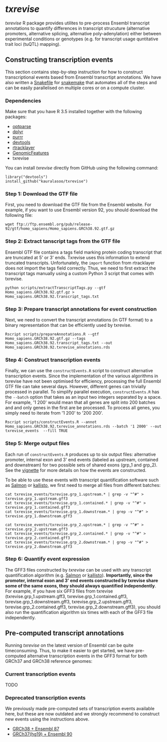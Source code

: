 # _txrevise_
_txrevise_ R package provides utilites to pre-process Ensembl transcript annotations to quantify differences in transcript strucuture (alternative promoters, alternative splicing, alternative poly-adenylation) either between experimental conditions or genotypes (e.g. for transcript usage quntitative trait loci (tuQTL) mapping). 

## Constructing transcription events
This section contains step-by-step instruction for how to construct transcriptional events based from Ensembl transcrtipt annotations. We have also written a [Snakefile](https://github.com/kauralasoo/txrevise/blob/master/scripts/Snakefile) for [snakemake](http://snakemake.readthedocs.io/en/stable/) that automates all of the steps and can be easily parallelised on multiple cores or on a compute cluster. 

### Dependencies
Make sure that you have R 3.5 installed together with the following packages:

 - [optparse](https://cran.r-project.org/package=optparse)
 - [dplyr](https://cran.r-project.org/package=dplyr)
 - [purrr](https://cran.r-project.org/package=purrr)
 - [devtools](https://cran.r-project.org/package=devtools)
 - [rtracklayer](https://bioconductor.org/packages/rtracklayer/)
 - [GenomicFeatures](https://bioconductor.org/packages/GenomicFeatures/)
 - txrevise

You can install _txrevise_ directly from GitHub using the following command:

	library("devtools")
	install_github("kauralasoo/txrevise")

### Step 1: Download the GTF file
First, you need to download the GTF file from the Ensembl website. For example, if you want to use Ensembl version 92, you should download the following file:

	wget ftp://ftp.ensembl.org/pub/release-92/gtf/homo_sapiens/Homo_sapiens.GRCh38.92.gtf.gz

### Step 2: Extract tanscript tags from the GTF file
Ensembl GTF file contains a tags field marking protein coding transcript that are truncated at 5' or 3' ends. Txrevise uses this information to extend truncated transcripts. Unfortunately, the `import` function from rtracklayer does not import the tags field correctly. Thus, we need to first extract the transcript tags manually using a custom Python 3 script that comes with txrevise.

	python scripts/extractTranscriptTags.py --gtf Homo_sapiens.GRCh38.92.gtf.gz > Homo_sapiens.GRCh38.92.transcript_tags.txt

### Step 3: Prepare transcript annotations for event construction
Next, we need to convert the transcript annotations (in GTF format) to a binary representation that can be efficiently used by txrevise.

	Rscript scripts/prepareAnnotations.R --gtf Homo_sapiens.GRCh38.92.gtf.gz --tags Homo_sapiens.GRCh38.92.transcript_tags.txt --out Homo_sapiens.GRCh38.92.txrevise_annotations.rds

### Step 4: Construct transcription events
Finally, we can use the `constructEvents.R` script to construct alternative transcription events. Since the implementation of the various algorithms in txrevise have not been optimised for efficiency, processing the full Ensembl GTF file can take several days. However, different genes can trivially processed in parallel. To simplify parallel execution, `constructEvents.R` has the `--batch` option that takes as an input two integers separated by a space. For example, '1 200' would mean that all genes are split into 200 batches and and only genes in the first are be processed. To process all genes, you simply need to iterate from '1 200' to '200 200'. 
	
	Rscript scripts/constructEvents.R --annot Homo_sapiens.GRCh38.92.txrevise_annotations.rds --batch '1 2000' --out txrevise_events  --fill TRUE

### Step 5: Merge output files
Each run of `constructEvents.R` produces up to six output files: alternative promoter, internal exon and 3' end events (labeled as upstream, contained and downstream) for two possible sets of shared exons (grp_1 and grp_2). See the [vignette](http://htmlpreview.github.io/?https://github.com/kauralasoo/txrevise/blob/master/inst/doc/construct_events.html) for more details on how the events are constructed.

To be able to use these events with transcript quantification software such as [Salmon](http://salmon.readthedocs.io/en/latest/) or [kallisto](https://pachterlab.github.io/kallisto/), we first need to merge all files from different batches:

	cat txrevise_events/txrevise.grp_1.upstream.* | grep -v "^#" > txrevise.grp_1.upstream.gff3
	cat txrevise_events/txrevise.grp_1.contained.* | grep -v "^#" > txrevise.grp_1.contained.gff3
	cat txrevise_events/txrevise.grp_1.downstream.* | grep -v "^#" > txrevise.grp_1.downstream.gff3
	
	cat txrevise_events/txrevise.grp_2.upstream.* | grep -v "^#" > txrevise.grp_2.upstream.gff3
	cat txrevise_events/txrevise.grp_2.contained.* | grep -v "^#" > txrevise.grp_2.contained.gff3
	cat txrevise_events/txrevise.grp_2.downstream.* | grep -v "^#" > txrevise.grp_2.downstream.gff3

### Step 6: Quantify event expression
The GFF3 files constructed by _txrevise_ can be used with any transcript quantification algorithm (e.g. [Salmon](http://salmon.readthedocs.io/en/latest/) or [kallisto](https://pachterlab.github.io/kallisto/)). **Importantly, since the promoter, internal exon and 3' end events constructed by txrevise share some of the same exons, they should always quantified independently**. For example, if you have six GFF3 files from txrevise (txrevise.grp_1.upstream.gff3, txrevise.grp_1.contained.gff3, txrevise.grp_1.downstream.gff3, txrevise.grp_2.upstream.gff3, txrevise.grp_2.contained.gff3, txrevise.grp_2.downstream.gff3), you should also run the quantification algorithm six times with each of the GFF3 file independently.

## Pre-computed transcript annotations
Running _txrevise_ on the latest version of Ensembl can be quite timeconsuming. Thus, to make it easier to get started, we have pre-computed alternatve transcription events in the GFF3 format for both GRCh37 and GRCh38 reference genomes:

### Current transcription events
TODO

### Deprecated transcription events
We previously made pre-computed sets of transcription events available here, but these are now outdated and we strongly recommend to construct new events using the instructions above.
* [GRCh38 + Ensembl 87](https://zenodo.org/record/997492#.Wcqa3tMjHOQ)
* [GRCh37(hg19) + Ensembl 90](https://zenodo.org/record/997251#.Wco2Q9MjHUJ)
<!--stackedit_data:
eyJoaXN0b3J5IjpbMjYyMTExOTcwLDE2NTY1MDQ1MDMsMTEyNj
AwNjg2NSwyMDAxOTE1NTA1LDE0Mjk3ODk5NzIsMTU1NDYyOTIy
MSwxNjQxOTM2Mzk5LDc1NjI1MDcwLC0xMzU0MjI0NTAsLTE0MD
cxMjc3MTUsMTY1MzMxOTM2NSwtMTY1NTA0MDQzOCwtODg0MjM4
NjMzLC0yMDAzNDA1NjM5LDE1MDgxOTU4MzVdfQ==
-->
